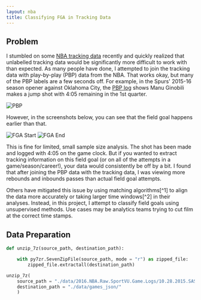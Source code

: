 ```yaml
---
layout: nba
title: Classifying FGA in Tracking Data
---
```


## Problem

I stumbled on some [NBA tracking data](https://github.com/linouk23/NBA-Player-Movements) recently and quickly realized that unlabelled tracking data would be significantly more difficult to work with than expected. As many people have done, I attempted to join the tracking data with play-by-play (PBP) data from the NBA. That works okay, but many of the PBP labels are a few seconds off. For example, in the Spurs' 2015-16 season opener against Oklahoma City, the [PBP log](https://www.nba.com/game/sas-vs-okc-0021500013/play-by-play?period=Q1) shows Manu Ginobili makes a jump shot with 4:05 remaining in the 1st quarter.

![PBP](https://williamscale.github.io/attachments/classify-fga-tracking/ex3.png)

However, in the screenshots below, you can see that the field goal happens earlier than that.

![FGA Start](https://williamscale.github.io/attachments/classify-fga-tracking/ex1.png)
![FGA End](https://williamscale.github.io/attachments/classify-fga-tracking/ex2.png)

This is fine for limited, small sample size analysis. The shot has been made and logged with 4:05 on the game clock. But if you wanted to extract tracking information on this field goal (or on all of the attempts in a game/season/career!), your data would consistently be off by a bit. I found that after joining the PBP data with the tracking data, I was viewing more rebounds and inbounds passes than actual field goal attempts. 

Others have mitigated this issue by using matching algorithms[^1] to align the data more accurately or taking larger time windows[^2] in their analyses. Instead, in this project, I attempt to classify field goals using unsupervised methods. Use cases may be analytics teams trying to cut film at the correct time stamps.

<!-- [^1]: https://www.statsperform.com/wp-content/uploads/2021/04/Predicting-NBA-Talent-from-Enormous-Amounts-of-College-Basketball-Tracking-Data.pdf
[^2]: https://dukespace.lib.duke.edu/server/api/core/bitstreams/ba5938d6-5455-4720-a018-4e7996e3f67d/content -->

## Data Preparation

```python
def unzip_7z(source_path, destination_path):

	with py7zr.SevenZipFile(source_path, mode = "r") as zipped_file:
	    zipped_file.extractall(destination_path)

unzip_7z(
	source_path = "./data/2016.NBA.Raw.SportVU.Game.Logs/10.28.2015.SAS.at.OKC.7z",
	destination_path = "./data/games_json/"
	)
```